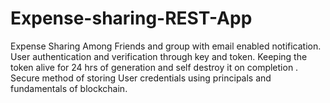 # Expense-sharing-REST-App
Expense Sharing Among Friends and group with email enabled notification.
User authentication and verification through key and token. 
Keeping the token alive for 24 hrs of generation and self destroy it on completion . Secure method of storing User credentials using principals and fundamentals of blockchain. 

